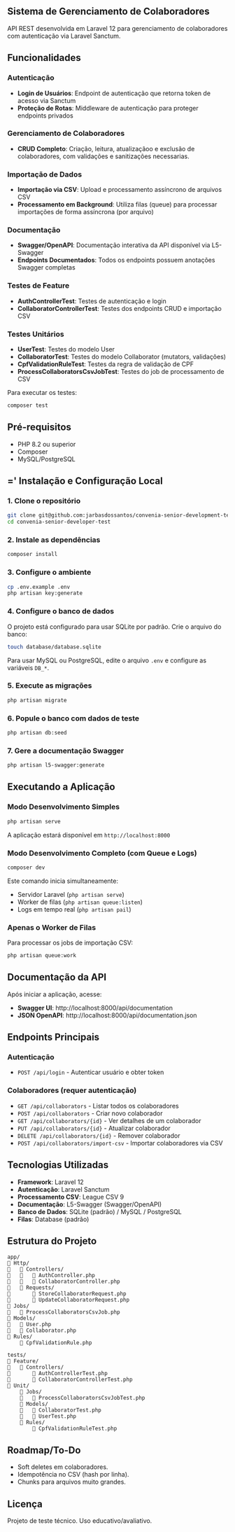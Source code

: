 ## Sistema de Gerenciamento de Colaboradores

API REST desenvolvida em Laravel 12 para gerenciamento de colaboradores com autenticação via Laravel Sanctum.

## Funcionalidades

### Autenticação
- **Login de Usuários**: Endpoint de autenticação que retorna token de acesso via Sanctum
- **Proteção de Rotas**: Middleware de autenticação para proteger endpoints privados

### Gerenciamento de Colaboradores
- **CRUD Completo**: Criação, leitura, atualizaçãoo e exclusão de colaboradores, com validações e sanitizações necessarias.

### Importação de Dados
- **Importação via CSV**: Upload e processamento assíncrono de arquivos CSV
- **Processamento em Background**: Utiliza filas (queue) para processar importações de forma assíncrona (por arquivo)

### Documentação
- **Swagger/OpenAPI**: Documentação interativa da API disponível via L5-Swagger
- **Endpoints Documentados**: Todos os endpoints possuem anotações Swagger completas

### Testes de Feature
- **AuthControllerTest**: Testes de autenticação e login
- **CollaboratorControllerTest**: Testes dos endpoints CRUD e importação CSV

### Testes Unitários
- **UserTest**: Testes do modelo User
- **CollaboratorTest**: Testes do modelo Collaborator (mutators, validações)
- **CpfValidationRuleTest**: Testes da regra de validação de CPF
- **ProcessCollaboratorsCsvJobTest**: Testes do job de processamento de CSV

Para executar os testes:

```bash
composer test
```

## Pré-requisitos

- PHP 8.2 ou superior
- Composer
- MySQL/PostgreSQL

## =' Instalação e Configuração Local

### 1. Clone o repositório

```bash
git clone git@github.com:jarbasdossantos/convenia-senior-development-test.git
cd convenia-senior-developer-test
```

### 2. Instale as dependências

```bash
composer install
```

### 3. Configure o ambiente

```bash
cp .env.example .env
php artisan key:generate
```

### 4. Configure o banco de dados

O projeto está configurado para usar SQLite por padrão. Crie o arquivo do banco:

```bash
touch database/database.sqlite
```

Para usar MySQL ou PostgreSQL, edite o arquivo `.env` e configure as variáveis `DB_*`.

### 5. Execute as migrações

```bash
php artisan migrate
```

### 6. Popule o banco com dados de teste

```bash
php artisan db:seed
```

### 7. Gere a documentação Swagger

```bash
php artisan l5-swagger:generate
```

## Executando a Aplicação

### Modo Desenvolvimento Simples

```bash
php artisan serve
```

A aplicação estará disponível em `http://localhost:8000`

### Modo Desenvolvimento Completo (com Queue e Logs)

```bash
composer dev
```

Este comando inicia simultaneamente:
- Servidor Laravel (`php artisan serve`)
- Worker de filas (`php artisan queue:listen`)
- Logs em tempo real (`php artisan pail`)

### Apenas o Worker de Filas

Para processar os jobs de importação CSV:

```bash
php artisan queue:work
```

## Documentação da API

Após iniciar a aplicação, acesse:

- **Swagger UI**: http://localhost:8000/api/documentation
- **JSON OpenAPI**: http://localhost:8000/api/documentation.json

## Endpoints Principais

### Autenticação
- `POST /api/login` - Autenticar usuário e obter token

### Colaboradores (requer autenticação)
- `GET /api/collaborators` - Listar todos os colaboradores
- `POST /api/collaborators` - Criar novo colaborador
- `GET /api/collaborators/{id}` - Ver detalhes de um colaborador
- `PUT /api/collaborators/{id}` - Atualizar colaborador
- `DELETE /api/collaborators/{id}` - Remover colaborador
- `POST /api/collaborators/import-csv` - Importar colaboradores via CSV

## Tecnologias Utilizadas

- **Framework**: Laravel 12
- **Autenticação**: Laravel Sanctum
- **Processamento CSV**: League CSV 9
- **Documentação**: L5-Swagger (Swagger/OpenAPI)
- **Banco de Dados**: SQLite (padrão) / MySQL / PostgreSQL
- **Filas**: Database (padrão)

## Estrutura do Projeto

```
app/
   Http/
      Controllers/
         AuthController.php
         CollaboratorController.php
      Requests/
          StoreCollaboratorRequest.php
          UpdateCollaboratorRequest.php
   Jobs/
      ProcessCollaboratorsCsvJob.php
   Models/
      User.php
      Collaborator.php
   Rules/
       CpfValidationRule.php

tests/
   Feature/
      Controllers/
          AuthControllerTest.php
          CollaboratorControllerTest.php
   Unit/
       Jobs/
          ProcessCollaboratorsCsvJobTest.php
       Models/
          CollaboratorTest.php
          UserTest.php
       Rules/
           CpfValidationRuleTest.php
```

## Roadmap/To-Do
- Soft deletes em colaboradores.
- Idempotência no CSV (hash por linha).
- Chunks para arquivos muito grandes.

## Licença

Projeto de teste técnico. Uso educativo/avaliativo.
